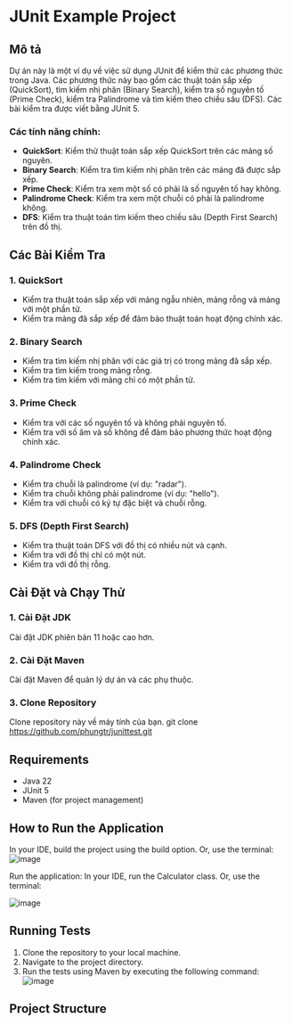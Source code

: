 # JUnit Example Project

## Mô tả

Dự án này là một ví dụ về việc sử dụng JUnit để kiểm thử các phương thức trong Java. Các phương thức này bao gồm các thuật toán sắp xếp (QuickSort), tìm kiếm nhị phân (Binary Search), kiểm tra số nguyên tố (Prime Check), kiểm tra Palindrome và tìm kiếm theo chiều sâu (DFS). Các bài kiểm tra được viết bằng JUnit 5.

### Các tính năng chính:
- **QuickSort**: Kiểm thử thuật toán sắp xếp QuickSort trên các mảng số nguyên.
- **Binary Search**: Kiểm tra tìm kiếm nhị phân trên các mảng đã được sắp xếp.
- **Prime Check**: Kiểm tra xem một số có phải là số nguyên tố hay không.
- **Palindrome Check**: Kiểm tra xem một chuỗi có phải là palindrome không.
- **DFS**: Kiểm tra thuật toán tìm kiếm theo chiều sâu (Depth First Search) trên đồ thị.

## Các Bài Kiểm Tra

### 1. **QuickSort**
- Kiểm tra thuật toán sắp xếp với mảng ngẫu nhiên, mảng rỗng và mảng với một phần tử.
- Kiểm tra mảng đã sắp xếp để đảm bảo thuật toán hoạt động chính xác.

### 2. **Binary Search**
- Kiểm tra tìm kiếm nhị phân với các giá trị có trong mảng đã sắp xếp.
- Kiểm tra tìm kiếm trong mảng rỗng.
- Kiểm tra tìm kiếm với mảng chỉ có một phần tử.

### 3. **Prime Check**
- Kiểm tra với các số nguyên tố và không phải nguyên tố.
- Kiểm tra với số âm và số không để đảm bảo phương thức hoạt động chính xác.

### 4. **Palindrome Check**
- Kiểm tra chuỗi là palindrome (ví dụ: "radar").
- Kiểm tra chuỗi không phải palindrome (ví dụ: "hello").
- Kiểm tra với chuỗi có ký tự đặc biệt và chuỗi rỗng.

### 5. **DFS (Depth First Search)**
- Kiểm tra thuật toán DFS với đồ thị có nhiều nút và cạnh.
- Kiểm tra với đồ thị chỉ có một nút.
- Kiểm tra với đồ thị rỗng.

## Cài Đặt và Chạy Thử

### 1. Cài Đặt JDK
Cài đặt JDK phiên bản 11 hoặc cao hơn.

### 2. Cài Đặt Maven
Cài đặt Maven để quản lý dự án và các phụ thuộc.

### 3. Clone Repository
Clone repository này về máy tính của bạn.
git clone https://github.com/phungtr/junittest.git

## Requirements

- Java 22
- JUnit 5
- Maven (for project management)

## How to Run the Application
In your IDE, build the project using the build option.
Or, use the terminal:
![image](https://github.com/user-attachments/assets/1a478f43-76ce-4124-8c52-aee73d5c9bd1)

Run the application:
In your IDE, run the Calculator class.
Or, use the terminal:

![image](https://github.com/user-attachments/assets/4cf09524-a949-4539-a3b0-45784d236bff)

## Running Tests

1. Clone the repository to your local machine.
2. Navigate to the project directory.
3. Run the tests using Maven by executing the following command:
![image](https://github.com/user-attachments/assets/9bd73429-cbca-42e5-80ad-0382b48d1ca8)

## Project Structure


